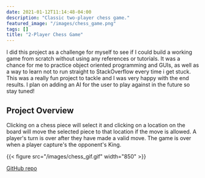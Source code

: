 ```yaml
---
date: 2021-01-12T11:14:48-04:00
description: "Classic two-player chess game."
featured_image: "/images/chess_game.png"
tags: []
title: "2-Player Chess Game"
---
```

I did this project as a challenge for myself to see if I could build a working game from scratch
without using any references or tutorials. It was a chance for me to practice object
oriented programming and GUIs, as well as a way to learn not to run straight to StackOverflow
every time i get stuck. This was a really fun project to tackle and I was very happy with 
the end results. I plan on adding an AI for the user to play against in the future so stay tuned!

## Project Overview

Clicking on a chess piece will select it and clicking on a location on the 
board will move the selected piece to that location if the move is allowed.
A player's turn is over after they have made a valid move.
The game is over when a player capture's the opponent's King. 

{{< figure src="/images/chess_gif.gif"  width="850" >}}

[GitHub repo](https://github.com/moe221/Chess_game)

